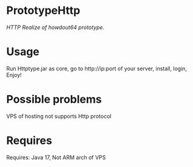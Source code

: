 # PrototypeHttp
*HTTP Realize of howdout64 prototype.*
# Usage
Run Httptype.jar as core, go to http://ip:port of your server, install, login, Enjoy!
# Possible problems 
VPS of hosting not supports Http protocol
# Requires
Requires: Java 17, Not ARM arch of VPS
